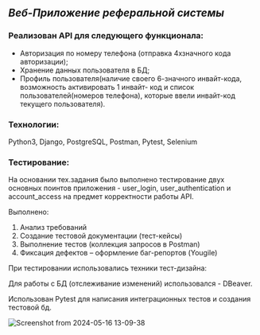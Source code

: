 ## _Веб-Приложение реферальной системы_

### Реализован API для следующего функционала:

- Авторизация по номеру телефона (отправка 4хзначного кода авторизации);
- Хранение данных пользователя в БД;
- Профиль пользователя(наличие своего 6-значного инвайт-кода, возможность активировать 1 инвайт- код и список пользователей(номеров телефона), которые ввели инвайт-код текущего пользователя).

### Технологии:

Python3, Django, PostgreSQL, Postman, Pytest, Selenium

### Тестирование:

На основании тех.задания было выполнено тестирование двух основных поинтов приложения - user_login, user_authentication и account_access на предмет корректности работы API.

Выполнено:
1.	Анализ требований
2.	Создание тестовой документации (тест-кейсы)
3.	Выполнение тестов (коллекция запросов в Postman)
4.	Фиксация дефектов – оформление баг-репортов (Yougile)

При тестировании использовались техники тест-дизайна:

Для работы с БД (отслеживание изменений) использовался - DBeaver.

Использован Pytest для написания интеграционных тестов и создания тестовой бд.


![Screenshot from 2024-05-16 13-09-38](https://github.com/ElenaGlu/Referral-system/assets/123466535/447b6f47-5a95-4677-a4fc-281206357cd4)

